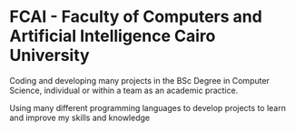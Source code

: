 # FCAI - Faculty of Computers and Artificial Intelligence Cairo University
Coding and developing many projects in the BSc Degree in Computer Science, individual or within a team as an academic practice.


Using many different programming languages to develop projects to learn and improve my skills and knowledge 
